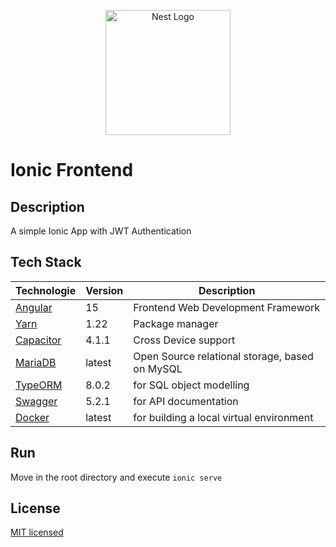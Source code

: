 <p align="center">
  <a href="https://ionicframework.com/" target="blank"><img src="https://upload.wikimedia.org/wikipedia/commons/d/d1/Ionic_Logo.svg" width="200" alt="Nest Logo" /></a>
</p>

# Ionic Frontend

## Description
A simple Ionic App with JWT Authentication


## Tech Stack

| Technologie                                                        | Version | Description                                    |
|--------------------------------------------------------------------|---------|------------------------------------------------|
| [Angular](https://angular.io/docs)                                 | 15      | Frontend Web Development Framework             |
| [Yarn](https://yarnpkg.com/)                                       | 1.22    | Package manager                                |
| [Capacitor](https://capacitorjs.com/)                              | 4.1.1   | Cross Device support                           |
| [MariaDB](https://mariadb.org/)                                    | latest  | Open Source relational storage, based on MySQL |
| [TypeORM](https://docs.nestjs.com/recipes/sql-typeorm#sql-typeorm) | 8.0.2   | for SQL object modelling                       |
| [Swagger](https://docs.nestjs.com/openapi/introduction)            | 5.2.1   | for API documentation                          |
| [Docker](https://www.docker.com/)                                  | latest  | for building a local virtual environment       |


## Run
Move in the root directory and execute ```ionic serve```

## License
[MIT licensed](LICENSE)
